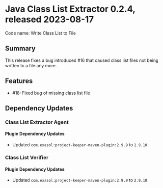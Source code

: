 # Java Class List Extractor 0.2.4, released 2023-08-17

Code name: Write Class List to File

## Summary

This release fixes a bug introduced #16 that caused class list files not being written to a file any more.

## Features

* #18: Fixed bug of missing class list file

## Dependency Updates

### Class List Extractor Agent

#### Plugin Dependency Updates

* Updated `com.exasol:project-keeper-maven-plugin:2.9.9` to `2.9.10`

### Class List Verifier

#### Plugin Dependency Updates

* Updated `com.exasol:project-keeper-maven-plugin:2.9.9` to `2.9.10`
